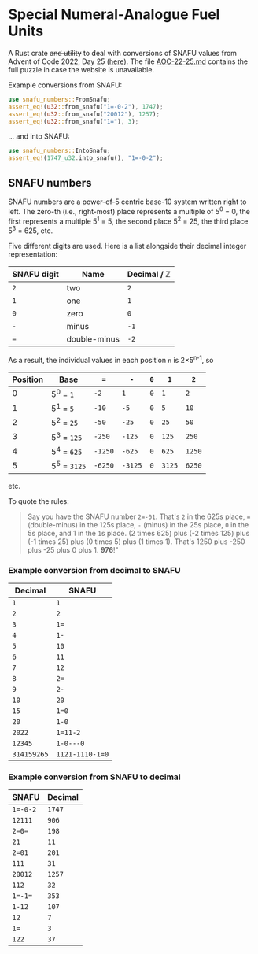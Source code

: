 # Special Numeral-Analogue Fuel Units

A Rust crate ~~and utility~~ to deal with conversions of SNAFU values
from Advent of Code 2022, Day 25 ([here](https://adventofcode.com/2022/day/25)).
The file [AOC-22-25.md](AOC-22-25.md) contains the full puzzle in case the
website is unavailable.

Example conversions from SNAFU:

```rust
use snafu_numbers::FromSnafu;
assert_eq!(u32::from_snafu("1=-0-2"), 1747);
assert_eq!(u32::from_snafu("20012"), 1257);
assert_eq!(u32::from_snafu("1="), 3);
```

... and into SNAFU:

```rust
use snafu_numbers::IntoSnafu;
assert_eq!(1747_u32.into_snafu(), "1=-0-2");
```

## SNAFU numbers

SNAFU numbers are a power-of-5 centric base-10 system written right to left.
The zero-th (i.e., right-most) place represents a multiple of 5<sup>0</sup> = 0, the first 
represents a multiple 5<sup>1</sup> = 5, the second place 5<sup>2</sup> = 25,
the third place 5<sup>3</sup> = 625, etc.

Five different digits are used. Here is a list alongside their decimal integer representation:

| SNAFU digit | Name         | Decimal / ℤ |
|-------------|--------------|-------------|
| `2`         | two          | `2`         |
| `1`         | one          | `1`         |
| `0`         | zero         | `0`         |
| `-`         | minus        | `-1`        |
| `=`         | double-minus | `-2`        |

As a result, the individual values in each position `n` is 2×5<sup>n-1</sup>, so

| Position | Base                   | `=`     | `-`     | `0` | `1`    | `2`    |
|----------|------------------------|---------|---------|-----|--------|--------|
| 0        | 5<sup>0</sup> = `1`    | `-2`    | `1`     | `0` | `1`    | `2`    |
| 1        | 5<sup>1</sup> = `5`    | `-10`   | `-5`    | `0` | `5`    | `10`   |
| 2        | 5<sup>2</sup> = `25`   | `-50`   | `-25`   | `0` | `25`   | `50`   |
| 3        | 5<sup>3</sup> = `125`  | `-250`  | `-125`  | `0` | `125`  | `250`  |
| 4        | 5<sup>4</sup> = `625`  | `-1250` | `-625`  | `0` | `625`  | `1250` |
| 5        | 5<sup>5</sup> = `3125` | `-6250` | `-3125` | `0` | `3125` | `6250` |

etc.

To quote the rules:

> Say you have the SNAFU number `2=-01`. That's `2` in
the 625s place, `=` (double-minus) in the 125s place, `-` (minus) in the 25s place,
`0` in the 5s place, and 1 in the `1`s place.
(2 times 625) plus (-2 times 125) plus (-1 times 25) plus (0 times 5) plus (1 times 1).
That's 1250 plus -250 plus -25 plus 0 plus 1. **976**!"

### Example conversion from decimal to SNAFU

| Decimal     | SNAFU           |
|-------------|-----------------|
| `1`         | `1`             |
| `2`         | `2`             |
| `3`         | `1=`            |
| `4`         | `1-`            |
| `5`         | `10`            |
| `6`         | `11`            |
| `7`         | `12`            |
| `8`         | `2=`            |
| `9`         | `2-`            |
| `10`        | `20`            |
| `15`        | `1=0`           |
| `20`        | `1-0`           |
| `2022`      | `1=11-2`        |
| `12345`     | `1-0---0`       |
| `314159265` | `1121-1110-1=0` |

### Example conversion from SNAFU to decimal

| SNAFU    | Decimal |
|----------|---------|
| `1=-0-2` | `1747`  |
| `12111`  | `906`   |
| `2=0=`   | `198`   |
| `21`     | `11`    |
| `2=01`   | `201`   |
| `111`    | `31`    |
| `20012`  | `1257`  |
| `112`    | `32`    |
| `1=-1=`  | `353`   |
| `1-12`   | `107`   |
| `12`     | `7`     |
| `1=`     | `3`     |
| `122`    | `37`    |
